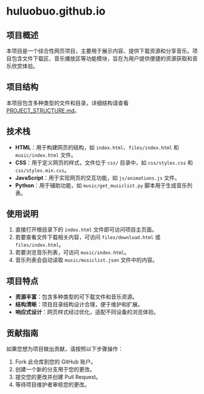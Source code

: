 # huluobuo.github.io

## 项目概述

本项目是一个综合性网页项目，主要用于展示内容、提供下载资源和分享音乐。项目包含文件下载区、音乐播放区等功能模块，旨在为用户提供便捷的资源获取和音乐欣赏体验。

## 项目结构

本项目包含多种类型的文件和目录，详细结构请查看 [PROJECT_STRUCTURE.md](./PROJECT_STRUCTURE.md)。

## 技术栈

- **HTML**：用于构建网页的结构，如 `index.html`、`files/index.html` 和 `music/index.html` 文件。
- **CSS**：用于定义网页的样式，文件位于 `css/` 目录中，如 `css/styles.css` 和 `css/styles.min.css`。
- **JavaScript**：用于实现网页的交互功能，如 `js/animations.js` 文件。
- **Python**：用于辅助功能，如 `music/get_musiclist.py` 脚本用于生成音乐列表。

## 使用说明

1. 直接打开根目录下的 `index.html` 文件即可访问项目主页面。
2. 若要查看文件下载相关内容，可访问 `files/download.html` 或 `files/index.html`。
3. 若要浏览音乐列表，可访问 `music/index.html`。
4. 音乐列表会自动读取 `music/musiclist.json` 文件中的内容。

## 项目特点

- **资源丰富**：包含多种类型的可下载文件和音乐资源。
- **结构清晰**：项目目录结构设计合理，便于维护和扩展。
- **响应式设计**：网页样式经过优化，适配不同设备的浏览体验。

## 贡献指南

如果您想为项目做出贡献，请按照以下步骤操作：

1. Fork 此仓库到您的 GitHub 账户。
2. 创建一个新的分支用于您的更改。
3. 提交您的更改并创建 Pull Request。
4. 等待项目维护者审核您的更改。
